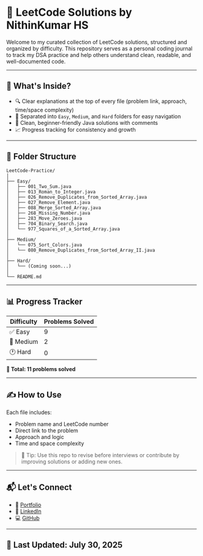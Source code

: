 # 🚀 LeetCode Solutions by NithinKumar HS

Welcome to my curated collection of LeetCode solutions, structured and organized by difficulty. This repository serves as a personal coding journal to track my DSA practice and help others understand clean, readable, and well-documented code.

---

## 🧠 What's Inside?

- 🔍 Clear explanations at the top of every file (problem link, approach, time/space complexity)
- 📁 Separated into `Easy`, `Medium`, and `Hard` folders for easy navigation
- 🧾 Clean, beginner-friendly Java solutions with comments
- 📈 Progress tracking for consistency and growth

---

## 📁 Folder Structure

```
LeetCode-Practice/
│
├── Easy/
│   ├── 001_Two_Sum.java
│   ├── 013_Roman_to_Integer.java
│   ├── 026_Remove_Duplicates_from_Sorted_Array.java
│   ├── 027_Remove_Element.java
│   ├── 088_Merge_Sorted_Array.java
│   ├── 268_Missing_Number.java
│   ├── 283_Move_Zeroes.java
│   ├── 704_Binary_Search.java
│   └── 977_Squares_of_a_Sorted_Array.java
│
├── Medium/
│   └── 075_Sort_Colors.java
│   └── 080_Remove_Duplicates_from_Sorted_Array_II.java
│
├── Hard/
│   └── (Coming soon...)
│
└── README.md
```


---

## 📊 Progress Tracker

| Difficulty | Problems Solved |
|------------|-----------------|
| ✅ Easy     | 9               |
| 🔄 Medium   | 2               |
| 🕐 Hard     | 0               |

**🎯 Total: 11 problems solved**


---

## ✍️ How to Use

Each file includes:
- Problem name and LeetCode number
- Direct link to the problem
- Approach and logic
- Time and space complexity

> 📌 Tip: Use this repo to revise before interviews or contribute by improving solutions or adding new ones.

---

## 📬 Let's Connect

- 💼 [Portfolio](https://nithinkumarhs.github.io/Nithin-Portfolio/)
- 🔗 [LinkedIn](https://www.linkedin.com/in/nithinkumarhs/)
- 💻 [GitHub](https://github.com/nithinkumarhs)

---

## 📅 Last Updated: July 30, 2025
